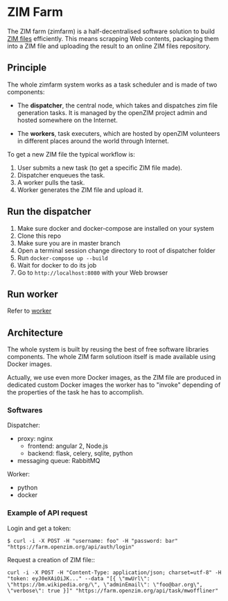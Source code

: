 # ZIM Farm

The ZIM farm (zimfarm) is a half-decentralised software solution to
build [ZIM files](http://www.openzim.org/) efficiently. This means scrapping Web contents,
packaging them into a ZIM file and uploading the result to an online
ZIM files repository.

## Principle

The whole zimfarm system works as a task scheduler and is made of two components:

* The **dispatcher**, the central node, which takes and dispatches zim file generation
  tasks. It is managed by the openZIM project admin and
  hosted somewhere on the Internet.

* The **workers**, task executers, which are hosted by
  openZIM volunteers in different places around the world through Internet.

To get a new ZIM file the typical workflow is:

1. User submits a new task (to get a specific ZIM file made).
2. Dispatcher enqueues the task.
3. A worker pulls the task.
4. Worker generates the ZIM file and upload it.

## Run the dispatcher

1. Make sure docker and docker-compose are installed on your system
2. Clone this repo
3. Make sure you are in master branch
4. Open a terminal session change directory to root of dispatcher folder
5. Run `docker-compose up --build`
6. Wait for docker to do its job
7. Go to `http://localhost:8080` with your Web browser

## Run worker

Refer to [worker](https://github.com/openzim/zimfarm/tree/master/worker)

## Architecture

The whole system is built by reusing the best of free software
libraries components. The whole ZIM farm solutioon itself is made
available using Docker images.

Actually, we use even more Docker images, as the ZIM file are produced
in dedicated custom Docker images the worker has to "invoke" depending
of the properties of the task he has to accomplish.

### Softwares

Dispatcher:
- proxy: nginx
  - frontend: angular 2, Node.js
  - backend: flask, celery, sqlite, python
- messaging queue: RabbitMQ

Worker:
- python
- docker

### Example of API request

Login and get a token:
```
$ curl -i -X POST -H "username: foo" -H "password: bar" "https://farm.openzim.org/api/auth/login"
```

Request a creation of ZIM file::
```
curl -i -X POST -H "Content-Type: application/json; charset=utf-8" -H "token: eyJ0eXAiOiJK..." --data "[{ \"mwUrl\": \"https://bm.wikipedia.org/\", \"adminEmail\": \"foo@bar.org\", \"verbose\": true }]" "https://farm.openzim.org/api/task/mwoffliner"
```
